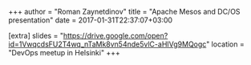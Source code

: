 +++
author = "Roman Zaynetdinov"
title = "Apache Mesos and DC/OS presentation"
date = 2017-01-31T22:37:07+03:00

[extra]
slides = "https://drive.google.com/open?id=1VwqcdsFU2T4wq_nTaMk8vn54nde5vlC-aHIVg9MQogc"
location = "DevOps meetup in Helsinki"
+++
